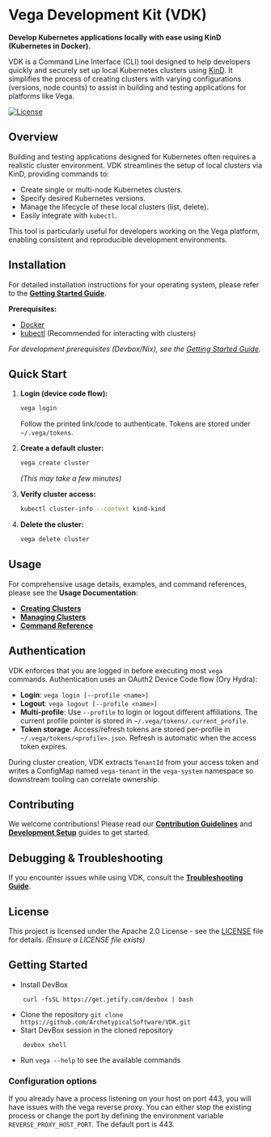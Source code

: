 # Vega Development Kit (VDK)

**Develop Kubernetes applications locally with ease using KinD (Kubernetes in Docker).**

VDK is a Command Line Interface (CLI) tool designed to help developers quickly and securely set up local Kubernetes clusters using [KinD](https://kind.sigs.k8s.io/). It simplifies the process of creating clusters with varying configurations (versions, node counts) to assist in building and testing applications for platforms like Vega.

[![License](https://img.shields.io/badge/License-Apache_2.0-blue.svg)](LICENSE) <!-- Add license badge if applicable -->
<!-- Add build status, release badges etc. later -->

## Overview

Building and testing applications designed for Kubernetes often requires a realistic cluster environment. VDK streamlines the setup of local clusters via KinD, providing commands to:

*   Create single or multi-node Kubernetes clusters.
*   Specify desired Kubernetes versions.
*   Manage the lifecycle of these local clusters (list, delete).
*   Easily integrate with `kubectl`.

This tool is particularly useful for developers working on the Vega platform, enabling consistent and reproducible development environments.

## Installation

For detailed installation instructions for your operating system, please refer to the **[Getting Started Guide](./docs/installation/getting-started.md)**.

**Prerequisites:**

*   [Docker](https://docs.docker.com/get-docker/)
*   [kubectl](https://kubernetes.io/docs/tasks/tools/install-kubectl/) (Recommended for interacting with clusters)

*For development prerequisites (Devbox/Nix), see the [Getting Started Guide](./docs/installation/getting-started.md).*

## Quick Start

1.  **Login (device code flow):**
    ```bash
    vega login
    ```
    Follow the printed link/code to authenticate. Tokens are stored under `~/.vega/tokens`.

2.  **Create a default cluster:**
    ```bash
    vega create cluster
    ```
    *(This may take a few minutes)*

3.  **Verify cluster access:**
    ```bash
    kubectl cluster-info --context kind-kind
    ```

4.  **Delete the cluster:**
    ```bash
    vega delete cluster
    ```

## Usage

For comprehensive usage details, examples, and command references, please see the **Usage Documentation**:

*   **[Creating Clusters](./docs/usage/creating-clusters.md)**
*   **[Managing Clusters](./docs/usage/managing-clusters.md)**
*   **[Command Reference](./docs/usage/command-reference.md)**

## Authentication

VDK enforces that you are logged in before executing most `vega` commands. Authentication uses an OAuth2 Device Code flow (Ory Hydra):

* __Login__: `vega login [--profile <name>]`
* __Logout__: `vega logout [--profile <name>]`
* __Multi-profile__: Use `--profile` to login or logout different affiliations. The current profile pointer is stored in `~/.vega/tokens/.current_profile`.
* __Token storage__: Access/refresh tokens are stored per-profile in `~/.vega/tokens/<profile>.json`. Refresh is automatic when the access token expires.

During cluster creation, VDK extracts `TenantId` from your access token and writes a ConfigMap named `vega-tenant` in the `vega-system` namespace so downstream tooling can correlate ownership.

## Contributing

We welcome contributions! Please read our **[Contribution Guidelines](./docs/contribution/guidelines.md)** and **[Development Setup](./docs/contribution/development-setup.md)** guides to get started.

## Debugging & Troubleshooting

If you encounter issues while using VDK, consult the **[Troubleshooting Guide](./docs/debugging/troubleshooting.md)**.

## License

This project is licensed under the Apache 2.0 License - see the [LICENSE](LICENSE) file for details. *(Ensure a LICENSE file exists)*

## Getting Started

- Install DevBox

```
    curl -fsSL https://get.jetify.com/devbox | bash
```
- Clone the repository `git clone https://github.com/ArchetypicalSoftware/VDK.git`
- Start DevBox session in the cloned repository
```
    devbox shell
```
- Run `vega --help` to see the available commands

### Configuration options

If you already have a process listening on your host on port 443, you will have issues with the vega reverse proxy.
You can either stop the existing process or change the port by defining the environment variable `REVERSE_PROXY_HOST_PORT`. 
The default port is 443.
